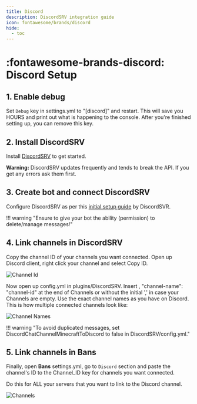 ```yaml
---
title: Discord
description: DiscordSRV integration guide
icon: fontawesome/brands/discord
hide:
  - toc
---
```


# :fontawesome-brands-discord: Discord Setup

## 1. Enable debug

Set `Debug` key in settings.yml to "[discord]" and restart. This will save you HOURS and print out what is happening to the console. After you're finished setting up, you can remove this key.

## 2. Install DiscordSRV

Install [DiscordSRV](https://www.spigotmc.org/resources/discordsrv.18494/) to get started.

**Warning:** DiscordSRV updates frequently and tends to break the API. If you get any errors ask them first.

## 3. Create bot and connect DiscordSRV

Configure DiscordSRV as per this [initial setup guide](https://docs.discordsrv.com/installation/initial-setup) by DiscordSVR.

!!! warning "Ensure to give your bot the ability (permission) to delete/manage messages!"

## 4. Link channels in DiscordSRV

Copy the channel ID of your channels you want connected. Open up Discord client, right click your channel and select Copy ID.

![Channel Id](../assets/bans/copy-channel-id.png)

Now open up config.yml in plugins/DiscordSRV. Insert , "channel-name": "channel-id" at the end of Channels or without the initial ',' in case your Channels are empty. Use the exact channel names as you have on Discord. This is how multiple connected channels look like:

![Channel Names](../assets/bans/insert-channel-names.png)

!!! warning "To avoid duplicated messages, set DiscordChatChannelMinecraftToDiscord to false in DiscordSRV/config.yml."

## 5. Link channels in **Bans**

Finally, open **Bans** settings.yml, go to `Discord` section and paste the channel's ID to the Channel_ID key for channels you want connected.

Do this for ALL your servers that you want to link to the Discord channel.

![Channels](../assets/bans/link-channels.png)

